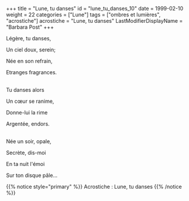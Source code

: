 +++
title = "Lune, tu danses"
id = "lune_tu_danses_10"
date = 1999-02-10
weight = 22
categories = ["Lune"]
tags = ["ombres et lumières", "acrostiche"]
acrostiche = "Lune, tu danses"
LastModifierDisplayName = "Barbara Post"
+++

Légère, tu danses,

Un ciel doux, serein;

Née en son refrain,

Etranges fragrances.

 \
Tu danses alors

Un cœur se ranime,

Donne-lui la rime

Argentée, endors.

 \
Née un soir, opale,

Secrète, dis-moi

En ta nuit l'émoi

Sur ton disque pâle...

{{% notice style="primary" %}}
Acrostiche : Lune, tu danses
{{% /notice %}}
